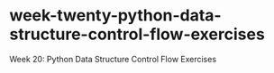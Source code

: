 # week-twenty-python-data-structure-control-flow-exercises
Week 20: Python Data Structure Control Flow Exercises
